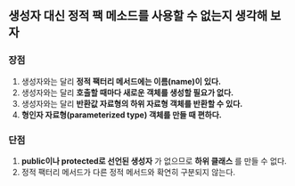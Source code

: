 ## 생성자 대신 정적 팩 메소드를 사용할 수 없는지 생각해 보자

### 장점  
 1. 생성자와는 달리 __정적 팩터리 메서드에는 이름(name)이 있다.__  
 2. 생성자와는 달리 __호출할 때마다 새로운 객체를 생성할 필요가 없다.__  
 3. 생성자와는 달리 __반환값 자료형의 하위 자료형 객체를 반환할 수 있다.__  
 4. __형인자 자료형(parameterized type) 객체를 만들 때 편하다.__  

### 단점  
 1. __public이나 protected로 선언된 생성자__ 가 없으므로 __하위 클래스__ 를 만들 수 없다.  
 2. 정적 팩터리 메서드가 다른 정적 메서드와 확연히 구분되지 않는다.
